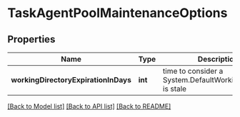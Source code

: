 # TaskAgentPoolMaintenanceOptions

## Properties
Name | Type | Description | Notes
------------ | ------------- | ------------- | -------------
**workingDirectoryExpirationInDays** | **int** | time to consider a System.DefaultWorkingDirectory is stale | [optional] 

[[Back to Model list]](../README.md#documentation-for-models) [[Back to API list]](../README.md#documentation-for-api-endpoints) [[Back to README]](../README.md)


